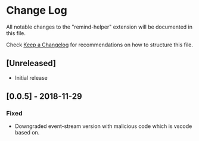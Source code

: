 # Change Log
All notable changes to the "remind-helper" extension will be documented in this file.

Check [Keep a Changelog](http://keepachangelog.com/) for recommendations on how to structure this file.

## [Unreleased]
- Initial release

## [0.0.5] - 2018-11-29
### Fixed
- Downgraded event-stream version with malicious code which is vscode based on.